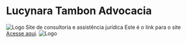 # Lucynara Tambon Advocacia
![Logo]([caminho/para/logo.png](https://github.com/DanielTambon/L/blob/main/logoLucynara.jpg)) Site de consultoria e assistência jurídica
Este é o link para o site [Acesse aqui](https://lucynaratambonadvocacia.pages.net.br).
![Logo](caminho/para/logo.png)

